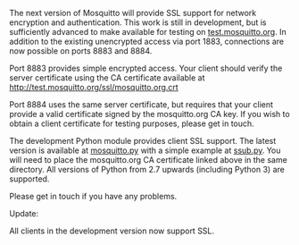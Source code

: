 <!--
.. title: SSL support on Test Server
.. slug: ssl-support-on-test-server
.. date: 2012-06-30 15:15:57
.. tags: Testing
.. category:
.. link:
.. description:
.. type: text
-->

The next version of Mosquitto will provide SSL support for network encryption
and authentication. This work is still in development, but is sufficiently
advanced to make available for testing on [test.mosquitto.org]. In addition to
the existing unencrypted access via port 1883, connections are now possible on
ports 8883 and 8884.

Port 8883 provides simple encrypted access. Your client should verify the
server certificate using the CA certificate available at
<http://test.mosquitto.org/ssl/mosquitto.org.crt>

Port 8884 uses the same server certificate, but requires that your client
provide a valid certificate signed by the mosquitto.org CA key. If you wish to
obtain a client certificate for testing purposes, please get in touch.

The development Python module provides client SSL support. The latest version
is available at [mosquitto.py] with a simple example at [ssub.py]. You will
need to place the mosquitto.org CA certificate linked above in the same
directory. All versions of Python from 2.7 upwards (including Python 3) are
supported.

Please get in touch if you have any problems.

Update:

All clients in the development version now support SSL.

[test.mosquitto.org]: http://test.mosquitto.org/

[mosquitto.py]: http://test.mosquitto.org/ssl/mosquitto.py

[ssub.py]: http://test.mosquitto.org/ssl/ssub.py
